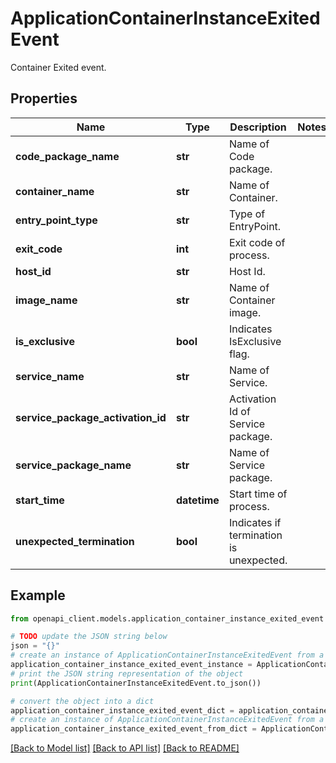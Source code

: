 # ApplicationContainerInstanceExitedEvent

Container Exited event.

## Properties

Name | Type | Description | Notes
------------ | ------------- | ------------- | -------------
**code_package_name** | **str** | Name of Code package. | 
**container_name** | **str** | Name of Container. | 
**entry_point_type** | **str** | Type of EntryPoint. | 
**exit_code** | **int** | Exit code of process. | 
**host_id** | **str** | Host Id. | 
**image_name** | **str** | Name of Container image. | 
**is_exclusive** | **bool** | Indicates IsExclusive flag. | 
**service_name** | **str** | Name of Service. | 
**service_package_activation_id** | **str** | Activation Id of Service package. | 
**service_package_name** | **str** | Name of Service package. | 
**start_time** | **datetime** | Start time of process. | 
**unexpected_termination** | **bool** | Indicates if termination is unexpected. | 

## Example

```python
from openapi_client.models.application_container_instance_exited_event import ApplicationContainerInstanceExitedEvent

# TODO update the JSON string below
json = "{}"
# create an instance of ApplicationContainerInstanceExitedEvent from a JSON string
application_container_instance_exited_event_instance = ApplicationContainerInstanceExitedEvent.from_json(json)
# print the JSON string representation of the object
print(ApplicationContainerInstanceExitedEvent.to_json())

# convert the object into a dict
application_container_instance_exited_event_dict = application_container_instance_exited_event_instance.to_dict()
# create an instance of ApplicationContainerInstanceExitedEvent from a dict
application_container_instance_exited_event_from_dict = ApplicationContainerInstanceExitedEvent.from_dict(application_container_instance_exited_event_dict)
```
[[Back to Model list]](../README.md#documentation-for-models) [[Back to API list]](../README.md#documentation-for-api-endpoints) [[Back to README]](../README.md)


